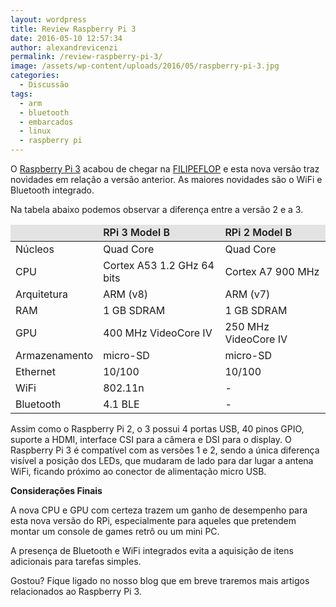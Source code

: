 ```yaml
---
layout: wordpress
title: Review Raspberry Pi 3
date: 2016-05-10 12:57:34
author: alexandrevicenzi
permalink: /review-raspberry-pi-3/
image: /assets/wp-content/uploads/2016/05/raspberry-pi-3.jpg
categories:
  - Discussão
tags:
  - arm
  - bluetooth
  - embarcados
  - linux
  - raspberry pi
---
```


O <a href="http://www.filipeflop.com/pd-31a472-raspberry-pi-3-model-b.html?utm_source=Blog&amp;utm_medium=Banner&amp;utm_campaign=ButecoOpenSource" target="_blank">Raspberry Pi 3</a> acabou de chegar na <a href="http://www.filipeflop.com/?utm_source=Blog&amp;utm_medium=Banner&amp;utm_campaign=ButecoOpenSource" target="_blank">FILIPEFLOP</a> e esta nova versão traz novidades em relação a versão anterior. As maiores novidades são o WiFi e Bluetooth integrado.

Na tabela abaixo podemos observar a diferença entre a versão 2 e a 3.
<table class="table-bordered">
<thead>
<tr style="background-color: #e3e3e3; font-weight: 600;">
<td></td>
<td>RPi 3 Model B</td>
<td>RPi 2 Model B</td>
</tr>
</thead>
<tbody>
<tr>
<td>Núcleos</td>
<td>Quad Core</td>
<td>Quad Core</td>
</tr>
<tr>
<td>CPU</td>
<td>Cortex A53 1.2 GHz 64 bits</td>
<td>Cortex A7 900 MHz</td>
</tr>
<tr>
<td>Arquitetura</td>
<td>ARM (v8)</td>
<td>ARM (v7)</td>
</tr>
<tr>
<td>RAM</td>
<td>1 GB SDRAM</td>
<td>1 GB SDRAM</td>
</tr>
<tr>
<td>GPU</td>
<td>400 MHz VideoCore IV</td>
<td>250 MHz VideoCore IV</td>
</tr>
<tr>
<td>Armazenamento</td>
<td>micro-SD</td>
<td>micro-SD</td>
</tr>
<tr>
<td>Ethernet</td>
<td>10/100</td>
<td>10/100</td>
</tr>
<tr>
<td>WiFi</td>
<td>802.11n</td>
<td>-</td>
</tr>
<tr>
<td>Bluetooth</td>
<td>4.1 BLE</td>
<td>-</td>
</tr>
</tbody>
</table>
Assim como o Raspberry Pi 2, o 3 possui 4 portas USB, 40 pinos GPIO, suporte a HDMI, interface CSI para a câmera e DSI para o display.

<!--more-->O Raspberry Pi 3 é compatível com as versões 1 e 2, sendo a única diferença visível a posição dos LEDs, que mudaram de lado para dar lugar a antena WiFi, ficando próximo ao conector de alimentação micro USB.

<strong>Considerações Finais</strong>

A nova CPU e GPU com certeza trazem um ganho de desempenho para esta nova versão do RPi, especialmente para aqueles que pretendem montar um console de games retrô ou um mini PC.

A presença de Bluetooth e WiFi integrados evita a aquisição de itens adicionais para tarefas simples.

Gostou? Fique ligado no nosso blog que em breve traremos mais artigos relacionados ao Raspberry Pi 3.